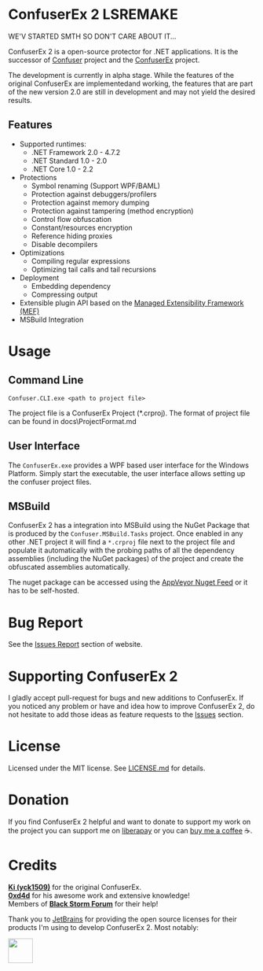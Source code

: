 # ConfuserEx 2 LSREMAKE

WE'V STARTED SMTH SO DON'T CARE ABOUT IT...

ConfuserEx 2 is a open-source protector for .NET applications.
It is the successor of [Confuser](http://confuser.codeplex.com) project and the [ConfuserEx](https://yck1509.github.io/ConfuserEx/) project.

The development is currently in alpha stage. While the features of the original ConfuserEx are implementedand working,
the features that are part of the new version 2.0 are still in development and may not yield the desired results.

## Features

* Supported runtimes:
  * .NET Framework 2.0 - 4.7.2
  * .NET Standard  1.0 - 2.0
  * .NET Core      1.0 - 2.2
* Protections
  * Symbol renaming (Support WPF/BAML)
  * Protection against debuggers/profilers
  * Protection against memory dumping
  * Protection against tampering (method encryption)
  * Control flow obfuscation
  * Constant/resources encryption
  * Reference hiding proxies
  * Disable decompilers
* Optimizations
  * Compiling regular expressions
  * Optimizing tail calls and tail recursions
* Deployment
  * Embedding dependency
  * Compressing output
* Extensible plugin API based on the [Managed Extensibility Framework (MEF)](https://docs.microsoft.com/dotnet/framework/mef/ "Managed Extensibility Framework (MEF) | Microsoft Docs")
* MSBuild Integration

# Usage

## Command Line

```Batchfile
Confuser.CLI.exe <path to project file>
```

The project file is a ConfuserEx Project (*.crproj).
The format of project file can be found in docs\ProjectFormat.md

## User Interface

The `ConfuserEx.exe` provides a WPF based user interface for the Windows Platform. Simply start the executable, the
user interface allows setting up the confuser project files.

## MSBuild

ConfuserEx 2 has a integration into MSBuild using the NuGet Package that is produced by the `Confuser.MSBuild.Tasks`
project. Once enabled in any other .NET project it will find a `*.crproj` file next to the project file and populate
it automatically with the probing paths of all the dependency assemblies (including the NuGet packages) of the project
and create the obfuscated assemblies automatically.

The nuget package can be accessed using the [AppVeyor Nuget Feed](https://ci.appveyor.com/nuget/confuserex-r4olq7m3uysu)
or it has to be self-hosted.


# Bug Report

See the [Issues Report](https://github.com/mkaring/ConfuserEx/issues) section of website.

# Supporting ConfuserEx 2

I gladly accept pull-request for bugs and new additions to ConfuserEx. If you noticed any problem or have and idea how
to improve ConfuserEx 2, do not hesitate to add those ideas as feature requests to the 
[Issues](https://github.com/mkaring/ConfuserEx/issues) section.

# License

Licensed under the MIT license. See [LICENSE.md](LICENSE.md) for details.

# Donation

If you find ConfuserEx 2 helpful and want to donate to support my work on the project you can support me on
[liberapay](https://liberapay.com/mkaring/) or you can [buy me a coffee](http://buymeacoff.ee/fFUnXMCdW) :coffee:.

# Credits

**[Ki (yck1509)](https://github.com/yck1509)** for the original ConfuserEx.  
**[0xd4d](https://github.com/0xd4d)** for his awesome work and extensive knowledge!  
Members of **[Black Storm Forum](http://board.b-at-s.info/)** for their help!

Thank you to [JetBrains](https://www.jetbrains.com/) for providing the open source licenses for their products I'm
using to develop ConfuserEx 2. Most notably: 

[<img src="Assets/resharper.png" height="50" />](https://www.jetbrains.com/resharper/)
